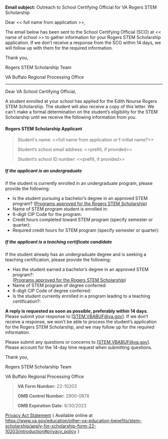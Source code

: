 **Email subject:** Outreach to School Certifying Official for VA Rogers STEM Scholarship

Dear << full name from application >>,

The email below has been sent to the School Certifying Official (SCO) at << name of school >> to gather information for your Rogers STEM Scholarship application.  If we don’t receive a response from the SCO within 14 days, we will follow up with them for the required information. 

Thank you, 

Rogers STEM Scholarship Team 

VA Buffalo Regional Processing Office

--------------

Dear VA School Certifying Official, 

A student enrolled at your school has applied for the Edith Nourse Rogers STEM Scholarship.  The student will also receive a copy of this letter. We can't make a formal determination on the student’s eligibility for the STEM Scholarship until we receive the following information from you. 

#### Rogers STEM Scholarship Applicant

> Student's name: <<full name from application or f-initial name?>>
>
> Student’s school email address: <<prefill, if provided>>
>
> Student’s school ID number: <<prefill, if provided>>

##### If the applicant is an undergraduate 
If the student is currently enrolled in an undergraduate program, please provide the following: 
- Is the student pursuing a bachelor’s degree in an approved STEM program? 
([Programs approved for the Rogers STEM Scholarship](https://benefits.va.gov/gibill/docs/fgib/STEM_Program_List.pdf))
- Name of STEM program student is enrolled in: 
- 6-digit CIP Code for the program:
- Credit hours completed toward STEM program (specify semester or quarter): 
- Required credit hours for STEM program (specify semester or quarter): 

##### If the applicant is a teaching certificate candidate
If the student already has an undergraduate degree and is seeking a teaching certification, please provide the following: 
- Has the student earned a bachelor’s degree in an approved STEM program?:  
([Programs approved for the Rogers STEM Scholarship](https://benefits.va.gov/gibill/docs/fgib/STEM_Program_List.pdf))
- Name of STEM program of degree conferred: 
- 6-digit CIP Code of degree conferred: 
- Is the student currently enrolled in a program leading to a teaching certification?: 

**A reply is requested as soon as possible, preferably within 14 days**. Please submit your response to [STEM.VBABUF@va.gov]. If we don’t receive a response, we won’t be able to process the student’s application for the Rogers STEM Scholarship, and we may follow up for the required information. 

Please submit any questions or concerns to [STEM.VBABUF@va.gov].  Please account for the 14-day time request when submitting questions.  

Thank you, 

Rogers STEM Scholarship Team 

VA Buffalo Regional Processing Office



> **VA Form Number:** 22-10203
>
> **OMB Control Number:** 2900-0878
>
> **OMB Expiration Date:** 6/30/2023


[Privacy Act Statement]() { Available online at <https://www.va.gov/education/other-va-education-benefits/stem-scholarship/apply-for-scholarship-form-22-10203/introduction#privacy_policy> }



